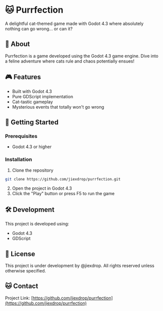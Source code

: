 # 🐱 Purrfection

A delightful cat-themed game made with Godot 4.3 where absolutely nothing can go wrong... or can it? 

## 📖 About

Purrfection is a game developed using the Godot 4.3 game engine. Dive into a feline adventure where cats rule and chaos potentially ensues!

## 🎮 Features

- Built with Godot 4.3
- Pure GDScript implementation
- Cat-tastic gameplay
- Mysterious events that totally won't go wrong

## 🚀 Getting Started

### Prerequisites

- Godot 4.3 or higher

### Installation

1. Clone the repository
```bash
git clone https://github.com/jiexdrop/purrfection.git
```
2. Open the project in Godot 4.3
3. Click the "Play" button or press F5 to run the game

## 🛠️ Development

This project is developed using:
- Godot 4.3
- GDScript

## 📝 License

This project is under development by @jiexdrop. All rights reserved unless otherwise specified.

## 🐱 Contact

Project Link: [https://github.com/jiexdrop/purrfection](https://github.com/jiexdrop/purrfection)